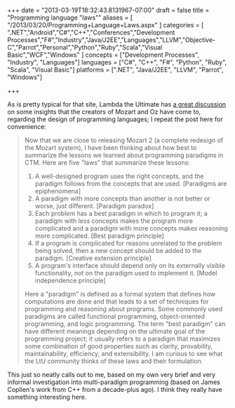 +++
date = "2013-03-19T18:32:43.8131967-07:00"
draft = false
title = "Programming language \"laws\""
aliases = [
	"/2013/03/20/Programming+Language+Laws.aspx"
]
categories = [
	".NET","Android","C#","C++","Conferences","Development Processes","F#","Industry","Java/J2EE","Languages","LLVM","Objective-C","Parrot","Personal","Python","Ruby","Scala","Visual Basic","WCF","Windows"
]
concepts = ["Development Processes", "Industry", "Languages"]
languages = ["C#", "C++", "F#", "Python", "Ruby", "Scala", "Visual Basic"]
platforms = [".NET", "Java/J2EE", "LLVM", "Parrot", "Windows"]
 
+++
<p>As is pretty typical for that site, Lambda the Ultimate has <a href="http://lambda-the-ultimate.org/node/4698">a great discussion</a> on some insights that the creators of Mozart and Oz have come to, regarding the design of programming languages; I repeat the post here for convenience:
<blockquote>
Now that we are close to releasing Mozart 2 (a complete redesign of the Mozart system), I have been thinking about how best to summarize the lessons we learned about programming paradigms in CTM. Here are five "laws" that summarize these lessons:

<ol>
<li>A well-designed program uses the right concepts, and the paradigm follows from the concepts that are used. [Paradigms are epiphenomena]</li>
<li>A paradigm with more concepts than another is not better or worse, just different. [Paradigm paradox]</li>
<li>Each problem has a best paradigm in which to program it; a paradigm with less concepts makes the program more complicated and a paradigm with more concepts makes reasoning more complicated. [Best paradigm principle]</li>
<li>If a program is complicated for reasons unrelated to the problem being solved, then a new concept should be added to the paradigm. [Creative extension principle]</li>
<li>A program's interface should depend only on its externally visible functionality, not on the paradigm used to implement it. [Model independence principle]</li>
</ol>
Here a "paradigm" is defined as a formal system that defines how computations are done and that leads to a set of techniques for programming and reasoning about programs. Some commonly used paradigms are called functional programming, object-oriented programming, and logic programming. The term "best paradigm" can have different meanings depending on the ultimate goal of the programming project; it usually refers to a paradigm that maximizes some combination of good properties such as clarity, provability, maintainability, efficiency, and extensibility. I am curious to see what the LtU community thinks of these laws and their formulation.
</blockquote>
This just so neatly calls out to me, based on my own very brief and very informal investigation into multi-paradigm programming (based on James Coplien's work from C++ from a decade-plus ago). I think they really have something interesting here.
</p>
 
